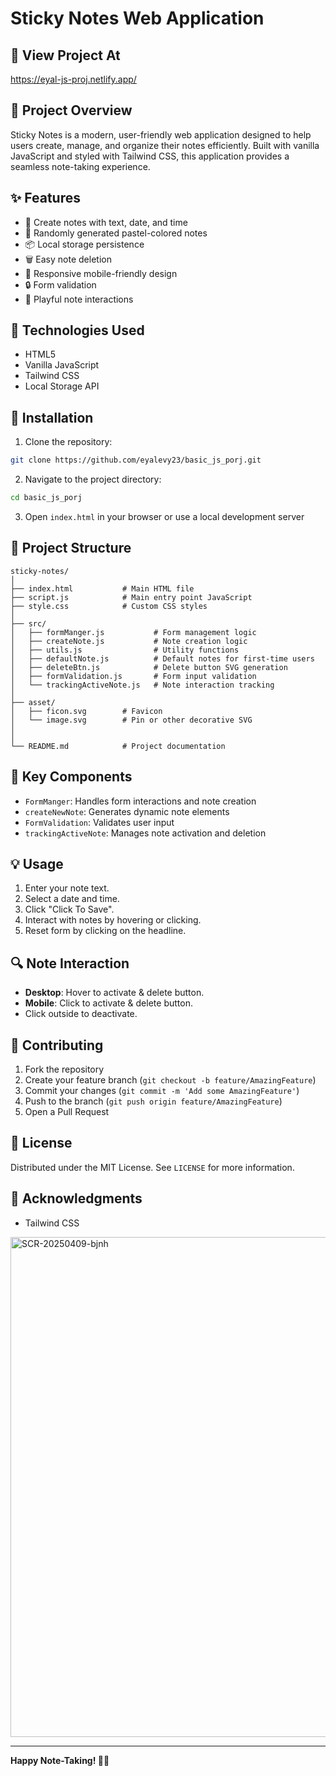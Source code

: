 # Sticky Notes Web Application

## 📱 View Project At

https://eyal-js-proj.netlify.app/

## 📌 Project Overview

Sticky Notes is a modern, user-friendly web application designed to help users create, manage, and organize their notes efficiently. Built with vanilla JavaScript and styled with Tailwind CSS, this application provides a seamless note-taking experience.

## ✨ Features

- 📝 Create notes with text, date, and time
- 🎨 Randomly generated pastel-colored notes
- 📦 Local storage persistence
- 🗑️ Easy note deletion
- 📱 Responsive mobile-friendly design
- 🔒 Form validation
- 🌈 Playful note interactions

## 🚀 Technologies Used

- HTML5
- Vanilla JavaScript
- Tailwind CSS
- Local Storage API

## 🔧 Installation

1. Clone the repository:

```bash
git clone https://github.com/eyalevy23/basic_js_porj.git
```

2. Navigate to the project directory:

```bash
cd basic_js_porj
```

3. Open `index.html` in your browser or use a local development server

## 📂 Project Structure

```
sticky-notes/
│
├── index.html           # Main HTML file
├── script.js            # Main entry point JavaScript
├── style.css            # Custom CSS styles
│
├── src/
│   ├── formManger.js           # Form management logic
│   ├── createNote.js           # Note creation logic
│   ├── utils.js                # Utility functions
│   ├── defaultNote.js          # Default notes for first-time users
│   ├── deleteBtn.js            # Delete button SVG generation
│   ├── formValidation.js       # Form input validation
│   └── trackingActiveNote.js   # Note interaction tracking
│
├── asset/
│   ├── ficon.svg        # Favicon
│   └── image.svg        # Pin or other decorative SVG
│
│
└── README.md            # Project documentation
```

## 🌟 Key Components

- `FormManger`: Handles form interactions and note creation
- `createNewNote`: Generates dynamic note elements
- `FormValidation`: Validates user input
- `trackingActiveNote`: Manages note activation and deletion

## 💡 Usage

1. Enter your note text.
2. Select a date and time.
3. Click "Click To Save".
4. Interact with notes by hovering or clicking.
5. Reset form by clicking on the headline.

## 🔍 Note Interaction

- **Desktop**: Hover to activate & delete button.
- **Mobile**: Click to activate & delete button.
- Click outside to deactivate.

## 🤝 Contributing

1. Fork the repository
2. Create your feature branch (`git checkout -b feature/AmazingFeature`)
3. Commit your changes (`git commit -m 'Add some AmazingFeature'`)
4. Push to the branch (`git push origin feature/AmazingFeature`)
5. Open a Pull Request

## 📄 License

Distributed under the MIT License. See `LICENSE` for more information.

## 🎉 Acknowledgments

- Tailwind CSS


<img width="800" alt="SCR-20250409-bjnh" src="https://github.com/user-attachments/assets/ed2bb350-3c42-4eda-9c3b-014eeec8471e" />


---

**Happy Note-Taking! 📝✨**
